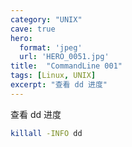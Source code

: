 ```yaml
---
category: "UNIX"
cave: true
hero:
  format: 'jpeg'
  url: 'HERO_0051.jpg'
title:  "CommandLine 001"
tags: [Linux, UNIX]
excerpt: "查看 dd 进度"
---
```

查看 dd 进度

```sh
killall -INFO dd
```
